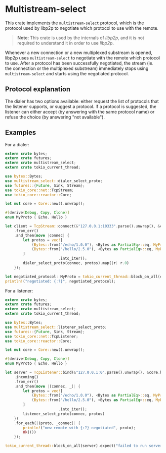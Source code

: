 # Multistream-select

This crate implements the `multistream-select` protocol, which is the protocol used by libp2p
to negotiate which protocol to use with the remote.

> **Note**: This crate is used by the internals of *libp2p*, and it is not required to
> understand it in order to use *libp2p*.

Whenever a new connection or a new multiplexed substream is opened, libp2p uses
`multistream-select` to negotiate with the remote which protocol to use. After a protocol has
been successfully negotiated, the stream (ie. the connection or the multiplexed substream)
immediately stops using `multistream-select` and starts using the negotiated protocol.

## Protocol explanation

The dialer has two options available: either request the list of protocols that the listener
supports, or suggest a protocol. If a protocol is suggested, the listener can either accept (by
answering with the same protocol name) or refuse the choice (by answering "not available").

## Examples

For a dialer:

```rust
extern crate bytes;
extern crate futures;
extern crate multistream_select;
extern crate tokio_current_thread;

use bytes::Bytes;
use multistream_select::dialer_select_proto;
use futures::{Future, Sink, Stream};
use tokio_core::net::TcpStream;
use tokio_core::reactor::Core;

let mut core = Core::new().unwrap();

#[derive(Debug, Copy, Clone)]
enum MyProto { Echo, Hello }

let client = TcpStream::connect(&"127.0.0.1:10333".parse().unwrap(), &core.handle())
    .from_err()
    .and_then(move |connec| {
        let protos = vec![
            (Bytes::from("/echo/1.0.0"), <Bytes as PartialEq>::eq, MyProto::Echo),
            (Bytes::from("/hello/2.5.0"), <Bytes as PartialEq>::eq, MyProto::Hello),
        ]
                        .into_iter();
        dialer_select_proto(connec, protos).map(|r| r.0)
    });

let negotiated_protocol: MyProto = tokio_current_thread::block_on_all(client).expect("failed to find a protocol");
println!("negotiated: {:?}", negotiated_protocol);
```

For a listener:

```rust
extern crate bytes;
extern crate futures;
extern crate multistream_select;
extern crate tokio_current_thread;

use bytes::Bytes;
use multistream_select::listener_select_proto;
use futures::{Future, Sink, Stream};
use tokio_core::net::TcpListener;
use tokio_core::reactor::Core;

let mut core = Core::new().unwrap();

#[derive(Debug, Copy, Clone)]
enum MyProto { Echo, Hello }

let server = TcpListener::bind(&"127.0.0.1:0".parse().unwrap(), &core.handle()).unwrap()
    .incoming()
    .from_err()
    .and_then(move |(connec, _)| {
        let protos = vec![
            (Bytes::from("/echo/1.0.0"), <Bytes as PartialEq>::eq, MyProto::Echo),
            (Bytes::from("/hello/2.5.0"), <Bytes as PartialEq>::eq, MyProto::Hello),
        ]
                        .into_iter();
        listener_select_proto(connec, protos)
    })
    .for_each(|(proto, _connec)| {
        println!("new remote with {:?} negotiated", proto);
        Ok(())
    });

tokio_current_thread::block_on_all(server).expect("failed to run server");
```
